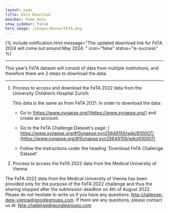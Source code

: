 ```yaml
---
layout: page
title: Data Download
menubar: home_menu
show_sidebar: false
hero_image: /images/BannerFETA.png
---
```


{% include notification.html
message="The updated download link  for FeTA 2024 will come out around May 2024. "
icon="false"
status="is-success" %}

***

This year’s FeTA dataset will consist of data from multiple institutions, and therefore there are 2 steps to download the data.

***

 1. Process to access and download the FeTA 2022 data from the University Children’s Hospital Zurich:

    This data is the same as from FeTA 2021. In order to download the data: 
    
    * Go to [https://www.synapse.org/](https://www.synapse.org/) and create an account. 
    
    * Go to the FeTA Challenge Dataset's page: [ https://www.synapse.org/#!Synapse:syn25649159/wiki/610007](https://www.synapse.org/#!Synapse:syn25649159/wiki/610007)
    
    * Follow the instructions under the heading 'Download FeTA Challenge Dataset’
    
 2.  Process to access the FeTA 2022 data from the Medical University of Vienna 

The FeTA 2022 data from the Medical University of Vienna has been provided only for the purpose of the FeTA 2022 challenge and thus the sharing stopped after the submission deadline on 4th of August 2022. Please do not hesitate to write us if you have any questions:  feta-challenge-data-vienna@googlegroups.com.
If there are any questions, please contact us at: [feta-challenge@googlegroups.com](mailto:feta-challenge@googlegroups.com)
